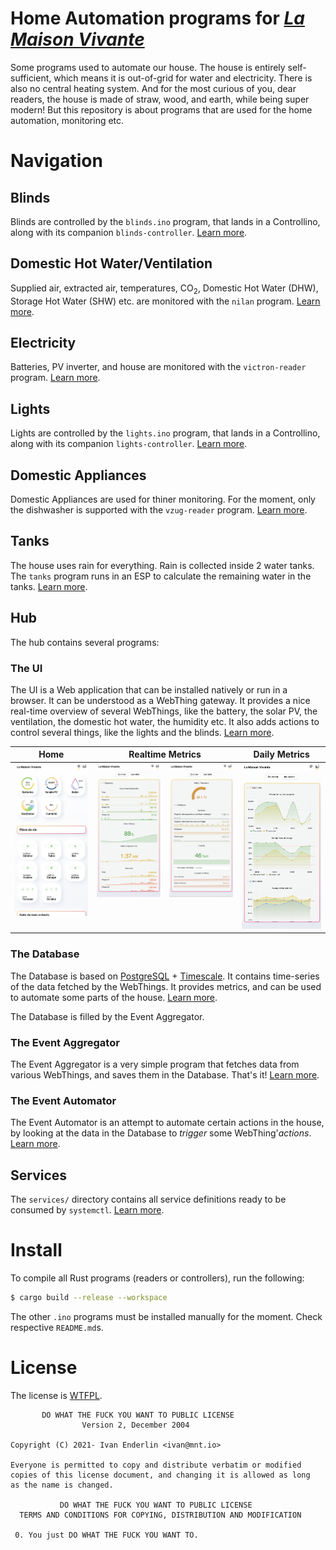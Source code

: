 # Home Automation programs for [_La Maison Vivante_](https://lamaisonvivante.blog/)

Some programs used to automate our house. The house is entirely
self-sufficient, which means it is out-of-grid for water and
electricity. There is also no central heating system. And for the most
curious of you, dear readers, the house is made of straw, wood, and
earth, while being super modern! But this repository is about programs
that are used for the home automation, monitoring etc.

# Navigation

## Blinds

Blinds are controlled by the `blinds.ino` program, that lands in a
Controllino, along with its companion `blinds-controller`. [Learn
more](blinds/).

## Domestic Hot Water/Ventilation

Supplied air, extracted air, temperatures, CO<sub>2</sub>, Domestic
Hot Water (DHW), Storage Hot Water (SHW) etc. are monitored with the
`nilan` program. [Learn more](dhw-ventilation/nilan/).

## Electricity

Batteries, PV inverter, and house are monitored with the
`victron-reader` program. [Learn more](electricity/victron-reader/).

## Lights

Lights are controlled by the `lights.ino` program, that lands in a
Controllino, along with its companion `lights-controller`. [Learn
more](lights/).

## Domestic Appliances

Domestic Appliances are used for thiner monitoring. For the moment,
only the dishwasher is supported with the `vzug-reader`
program. [Learn more](appliances/dishwasher/vzug-reader/).

## Tanks

The house uses rain for everything. Rain is collected inside 2 water
tanks. The `tanks` program runs in an ESP to calculate the remaining
water in the tanks. [Learn more](tanks/).

## Hub

The hub contains several programs:

### The UI

The UI is a Web application that can be installed natively or run in a
browser. It can be understood as a WebThing gateway. It provides a
nice real-time overview of several WebThings, like the battery, the
solar PV, the ventilation, the domestic hot water, the humidity
etc. It also adds actions to control several things, like the lights
and the blinds. [Learn more](hub/ui/).

<table>
  <thead>
   <tr>
    <th>Home</th>
    <th colspan="2">Realtime Metrics</th>
    <th>Daily Metrics</th>
   </tr>
  </thead>
  <tbody>
   <tr valign="top">
    <td><img src="./hub/ui/doc/home.png" alt="UI: Home" /></td>
    <td><img src="./hub/ui/doc/metrics_realtime_part1.png" alt="UI: Real time metrics (1/2)" /></td>
    <td><img src="./hub/ui/doc/metrics_realtime_part2.png" alt="UI: Real time metrics (2/2)" /></td>
    <td><img src="./hub/ui/doc/metrics_daily.png" alt="UI: Daily metrics" /></td>
   </tr>
  </tbody>
</table>

### The Database

The Database is based on [PostgreSQL](https://www.postgresql.org/) +
[Timescale](https://www.timescale.com/). It contains time-series of
the data fetched by the WebThings. It provides metrics, and can be
used to automate some parts of the house. [Learn more](hub/database/).

The Database is filled by the Event Aggregator.

### The Event Aggregator

The Event Aggregator is a very simple program that fetches data from
various WebThings, and saves them in the Database. That's it! [Learn
more](hub/event-aggregator).

### The Event Automator

The Event Automator is an attempt to automate certain actions in the
house, by looking at the data in the Database to _trigger_ some
WebThing'_actions_. [Learn more](hub/event-automator/).

## Services

The `services/` directory contains all service definitions ready to be
consumed by `systemctl`. [Learn more](services/).

# Install

To compile all Rust programs (readers or controllers), run the
following:

```sh
$ cargo build --release --workspace
```

The other `.ino` programs must be installed manually for the
moment. Check respective `README.md`s.

# License

The license is [WTFPL](https://en.wikipedia.org/wiki/WTFPL).

```
       DO WHAT THE FUCK YOU WANT TO PUBLIC LICENSE
                Version 2, December 2004

Copyright (C) 2021- Ivan Enderlin <ivan@mnt.io>

Everyone is permitted to copy and distribute verbatim or modified
copies of this license document, and changing it is allowed as long
as the name is changed.

           DO WHAT THE FUCK YOU WANT TO PUBLIC LICENSE
  TERMS AND CONDITIONS FOR COPYING, DISTRIBUTION AND MODIFICATION

 0. You just DO WHAT THE FUCK YOU WANT TO.
```
